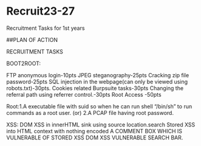 # Recruit23-27
Recruitment Tasks for 1st years 

##PLAN OF ACTION

RECRUITMENT TASKS

BOOT2ROOT:

FTP anonymous login-10pts
JPEG steganography-25pts
Cracking zip file password-25pts
SQL injection in the webpage(can only be viewed using robots.txt)-30pts.
Cookies related Burpsuite tasks-30pts
Changing the referral path using referrer control.-30pts
Root Access -50pts

Root:1.A executable file with suid so when he can run shell “/bin/sh” to run commands as a root user.
(or)
2.A PCAP file having root password.



XSS:
 DOM XSS in innerHTML sink using source location.search
Stored XSS into HTML context with nothing encoded
A COMMENT BOX WHICH IS VULNERABLE OF STORED XSS
DOM XSS VULNERABLE SEARCH BAR.
